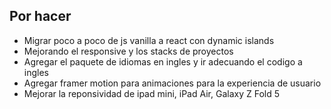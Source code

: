 ## Por hacer

- Migrar poco a poco de js vanilla a react con dynamic islands
- Mejorando el responsive y los stacks de proyectos
- Agregar el paquete de idiomas en ingles y ir adecuando el codigo a ingles
- Agregar framer motion para animaciones para la experiencia de usuario
- Mejorar la reponsividad de ipad mini, iPad Air, Galaxy Z Fold 5
